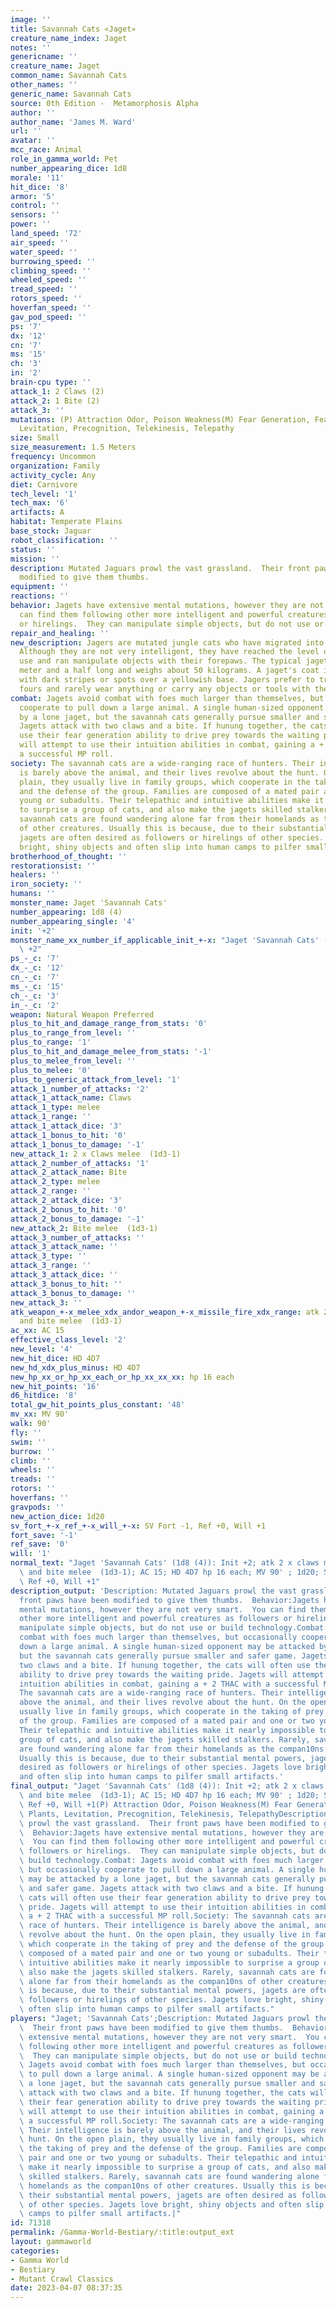 ```yaml
---
image: ''
title: Savannah Cats «Jaget»
creature_name_index: Jaget
notes: ''
genericname: ''
creature_name: Jaget
common_name: Savannah Cats
other_names: ''
generic_name: Savannah Cats
source: 0th Edition -  Metamorphosis Alpha
author: ''
author_name: 'James M. Ward'
url: ''
avatar: ''
mcc_race: Animal
role_in_gamma_world: Pet
number_appearing_dice: 1d8
morale: '11'
hit_dice: '8'
armor: '5'
control: ''
sensors: ''
power: ''
land_speed: '72'
air_speed: ''
water_speed: ''
burrowing_speed: ''
climbing_speed: ''
wheeled_speed: ''
tread_speed: ''
rotors_speed: ''
hoverfan_speed: ''
gav_pod_speed: ''
ps: '7'
dx: '12'
cn: '7'
ms: '15'
ch: '3'
in: '2'
brain-cpu type: ''
attack_1: 2 Claws (2)
attack_2: 1 Bite (2)
attack_3: ''
mutations: (P) Attraction Odor, Poison Weakness(M) Fear Generation, Fear of Plants,
  Levitation, Precognition, Telekinesis, Telepathy
size: Small
size_measurement: 1.5 Meters
frequency: Uncommon
organization: Family
activity_cycle: Any
diet: Carnivore
tech_level: '1'
tech_max: '6'
artifacts: A
habitat: Temperate Plains
base_stock: Jaguar
robot_classification: ''
status: ''
mission: ''
description: Mutated Jaguars prowl the vast grassland.  Their front paws have been
  modified to give them thumbs.
equipment: ''
reactions: ''
behavior: Jagets have extensive mental mutations, however they are not very smart.  You
  can find them following other more intelligent and powerful creatures as followers
  or hirelings.  They can manipulate simple objects, but do not use or build technology.
repair_and_healing: ''
new_description: Jagers are mutated jungle cats who have migrated into the open plains.
  Although they are not very intelligent, they have reached the level of basic tool
  use and ran manipulate objects with their forepaws. The typical jaget is about a
  meter and a half long and weighs about 50 kilograms. A jaget's coat is stippled
  with dark stripes or spots over a yellowish base. Jagers prefer to travel on all
  fours and rarely wear anything or carry any objects or tools with them.
combat: Jagets avoid combat with foes much larger than themselves, but occasionally
  cooperate to pull down a large animal. A single human-sized opponent may be attacked
  by a lone jaget, but the savannah cats generally pursue smaller and safer game.
  Jagets attack with two claws and a bite. If hunung together, the cats will often
  use their fear generation ability to drive prey towards the waiting pride. Jagets
  will attempt to use their intuition abilities in combat, gaining a + 2 THAC with
  a successful MP roll.
society: The savannah cats are a wide-ranging race of hunters. Their intelligence
  is barely above the animal, and their lives revolve about the hunt. On the open
  plain, they usually live in family groups, which cooperate in the taking of prey
  and the defense of the group. Families are composed of a mated pair and one or two
  young or subadults. Their telepathic and intuitive abilities make it nearly impossible
  to surprise a group of cats, and also make the jagets skilled stalkers. Rarely,
  savannah cats are found wandering alone far from their homelands as the compan10ns
  of other creatures. Usually this is because, due to their substantial mental powers,
  jagets are often desired as followers or hirelings of other species. Jagets love
  bright, shiny objects and often slip into human camps to pilfer small artifacts.
brotherhood_of_thought: ''
restorationsist: ''
healers: ''
iron_society: ''
humans: ''
monster_name: Jaget 'Savannah Cats'
number_appearing: 1d8 (4)
number_appearing_single: '4'
init: '+2'
monster_name_xx_number_if_applicable_init_+-x: "Jaget 'Savannah Cats' (1d8 (4)): Init\
  \ +2"
ps_-_c: '7'
dx_-_c: '12'
cn_-_c: '7'
ms_-_c: '15'
ch_-_c: '3'
in_-_c: '2'
weapon: Natural Weapon Preferred
plus_to_hit_and_damage_range_from_stats: '0'
plus_to_range_from_level: ''
plus_to_range: '1'
plus_to_hit_and_damage_melee_from_stats: '-1'
plus_to_melee_from_level: ''
plus_to_melee: '0'
plus_to_generic_attack_from_level: '1'
attack_1_number_of_attacks: '2'
attack_1_attack_name: Claws
attack_1_type: melee
attack_1_range: ''
attack_1_attack_dice: '3'
attack_1_bonus_to_hit: '0'
attack_1_bonus_to_damage: '-1'
new_attack_1: 2 x Claws melee  (1d3-1)
attack_2_number_of_attacks: '1'
attack_2_attack_name: Bite
attack_2_type: melee
attack_2_range: ''
attack_2_attack_dice: '3'
attack_2_bonus_to_hit: '0'
attack_2_bonus_to_damage: '-1'
new_attack_2: Bite melee  (1d3-1)
attack_3_number_of_attacks: ''
attack_3_attack_name: ''
attack_3_type: ''
attack_3_range: ''
attack_3_attack_dice: ''
attack_3_bonus_to_hit: ''
attack_3_bonus_to_damage: ''
new_attack_3: ''
atk_weapon_+-x_melee_xdx_andor_weapon_+-x_missile_fire_xdx_range: atk 2 x claws melee  (1d3-1)
  and bite melee  (1d3-1)
ac_xx: AC 15
effective_class_level: '2'
new_level: '4'
new_hit_dice: HD 4D7
new_hd_xdx_plus_minus: HD 4D7
new_hp_xx_or_hp_xx_each_or_hp_xx_xx_xx: hp 16 each
new_hit_points: '16'
d6_hitdice: '8'
total_gw_hit_points_plus_constant: '48'
mv_xx: MV 90'
walk: 90'
fly: ''
swim: ''
burrow: ''
climb: ''
wheels: ''
treads: ''
rotors: ''
hoverfans: ''
gravpods: ''
new_action_dice: 1d20
sv_fort_+-x_ref_+-x_will_+-x: SV Fort -1, Ref +0, Will +1
fort_save: '-1'
ref_save: '0'
will: '1'
normal_text: "Jaget 'Savannah Cats' (1d8 (4)): Init +2; atk 2 x claws melee  (1d3-1)\
  \ and bite melee  (1d3-1); AC 15; HD 4D7 hp 16 each; MV 90' ; 1d20; SV Fort -1,\
  \ Ref +0, Will +1"
description_output: 'Description: Mutated Jaguars prowl the vast grassland.  Their
  front paws have been modified to give them thumbs.  Behavior:Jagets have extensive
  mental mutations, however they are not very smart.  You can find them following
  other more intelligent and powerful creatures as followers or hirelings.  They can
  manipulate simple objects, but do not use or build technology.Combat: Jagets avoid
  combat with foes much larger than themselves, but occasionally cooperate to pull
  down a large animal. A single human-sized opponent may be attacked by a lone jaget,
  but the savannah cats generally pursue smaller and safer game. Jagets attack with
  two claws and a bite. If hunung together, the cats will often use their fear generation
  ability to drive prey towards the waiting pride. Jagets will attempt to use their
  intuition abilities in combat, gaining a + 2 THAC with a successful MP roll.Society:
  The savannah cats are a wide-ranging race of hunters. Their intelligence is barely
  above the animal, and their lives revolve about the hunt. On the open plain, they
  usually live in family groups, which cooperate in the taking of prey and the defense
  of the group. Families are composed of a mated pair and one or two young or subadults.
  Their telepathic and intuitive abilities make it nearly impossible to surprise a
  group of cats, and also make the jagets skilled stalkers. Rarely, savannah cats
  are found wandering alone far from their homelands as the compan10ns of other creatures.
  Usually this is because, due to their substantial mental powers, jagets are often
  desired as followers or hirelings of other species. Jagets love bright, shiny objects
  and often slip into human camps to pilfer small artifacts.'
final_output: "Jaget 'Savannah Cats' (1d8 (4)): Init +2; atk 2 x claws melee  (1d3-1)\
  \ and bite melee  (1d3-1); AC 15; HD 4D7 hp 16 each; MV 90' ; 1d20; SV Fort -1,\
  \ Ref +0, Will +1(P) Attraction Odor, Poison Weakness(M) Fear Generation, Fear of\
  \ Plants, Levitation, Precognition, Telekinesis, TelepathyDescription: Mutated Jaguars\
  \ prowl the vast grassland.  Their front paws have been modified to give them thumbs.\
  \  Behavior:Jagets have extensive mental mutations, however they are not very smart.\
  \  You can find them following other more intelligent and powerful creatures as\
  \ followers or hirelings.  They can manipulate simple objects, but do not use or\
  \ build technology.Combat: Jagets avoid combat with foes much larger than themselves,\
  \ but occasionally cooperate to pull down a large animal. A single human-sized opponent\
  \ may be attacked by a lone jaget, but the savannah cats generally pursue smaller\
  \ and safer game. Jagets attack with two claws and a bite. If hunung together, the\
  \ cats will often use their fear generation ability to drive prey towards the waiting\
  \ pride. Jagets will attempt to use their intuition abilities in combat, gaining\
  \ a + 2 THAC with a successful MP roll.Society: The savannah cats are a wide-ranging\
  \ race of hunters. Their intelligence is barely above the animal, and their lives\
  \ revolve about the hunt. On the open plain, they usually live in family groups,\
  \ which cooperate in the taking of prey and the defense of the group. Families are\
  \ composed of a mated pair and one or two young or subadults. Their telepathic and\
  \ intuitive abilities make it nearly impossible to surprise a group of cats, and\
  \ also make the jagets skilled stalkers. Rarely, savannah cats are found wandering\
  \ alone far from their homelands as the compan10ns of other creatures. Usually this\
  \ is because, due to their substantial mental powers, jagets are often desired as\
  \ followers or hirelings of other species. Jagets love bright, shiny objects and\
  \ often slip into human camps to pilfer small artifacts."
players: "Jaget; 'Savannah Cats';Description: Mutated Jaguars prowl the vast grassland.\
  \  Their front paws have been modified to give them thumbs.  Behavior:Jagets have\
  \ extensive mental mutations, however they are not very smart.  You can find them\
  \ following other more intelligent and powerful creatures as followers or hirelings.\
  \  They can manipulate simple objects, but do not use or build technology.Combat:\
  \ Jagets avoid combat with foes much larger than themselves, but occasionally cooperate\
  \ to pull down a large animal. A single human-sized opponent may be attacked by\
  \ a lone jaget, but the savannah cats generally pursue smaller and safer game. Jagets\
  \ attack with two claws and a bite. If hunung together, the cats will often use\
  \ their fear generation ability to drive prey towards the waiting pride. Jagets\
  \ will attempt to use their intuition abilities in combat, gaining a + 2 THAC with\
  \ a successful MP roll.Society: The savannah cats are a wide-ranging race of hunters.\
  \ Their intelligence is barely above the animal, and their lives revolve about the\
  \ hunt. On the open plain, they usually live in family groups, which cooperate in\
  \ the taking of prey and the defense of the group. Families are composed of a mated\
  \ pair and one or two young or subadults. Their telepathic and intuitive abilities\
  \ make it nearly impossible to surprise a group of cats, and also make the jagets\
  \ skilled stalkers. Rarely, savannah cats are found wandering alone far from their\
  \ homelands as the compan10ns of other creatures. Usually this is because, due to\
  \ their substantial mental powers, jagets are often desired as followers or hirelings\
  \ of other species. Jagets love bright, shiny objects and often slip into human\
  \ camps to pilfer small artifacts.|"
id: 71318
permalink: /Gamma-World-Bestiary/:title:output_ext
layout: gammaworld
categories:
- Gamma World
- Bestiary
- Mutant Crawl Classics
date: 2023-04-07 08:37:35
---
```

